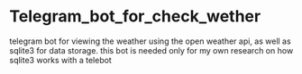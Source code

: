 # Telegram_bot_for_check_wether
 telegram bot for viewing the weather using the open weather api, as well as sqlite3 for data storage.
 this bot is needed only for my own research on how sqlite3 works with a telebot
